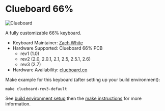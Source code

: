 # Clueboard 66%

![Clueboard](https://static1.squarespace.com/static/55c13bdee4b099be5dcb82eb/t/5867eeaad2b857fd0d196f4b/1494021396651/IMGP4201.jpg?format=1500w)

A fully customizable 66% keyboard.

* Keyboard Maintainer: [Zach White](https://github.com/skullydazed)
* Hardware Supported: Clueboard 66% PCB
  * rev1 (1.0)
  * rev2 (2.0, 2.0.1, 2.1, 2.5, 2.5.1, 2.6)
  * rev3 (2.7)
* Hardware Availability: [clueboard.co](https://clueboard.co/)

Make example for this keyboard (after setting up your build environment):

    make clueboard-rev3-default

See [build environment setup](https://docs.qmk.fm/build_environment_setup.html) then the [make instructions](https://docs.qmk.fm/make_instructions.html) for more information.
